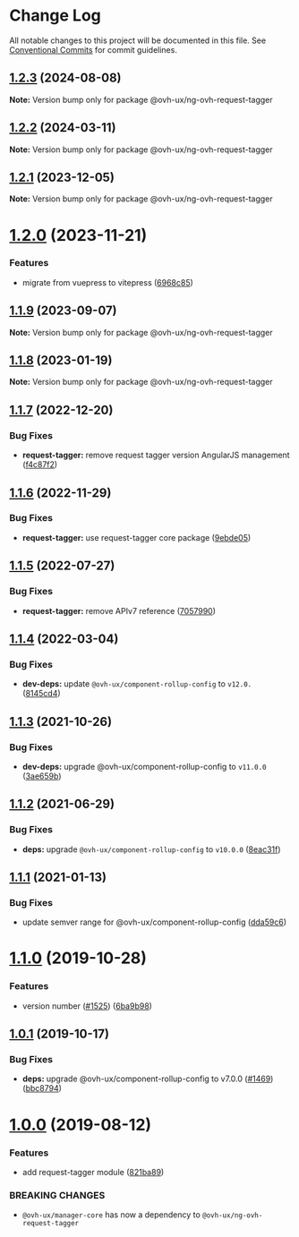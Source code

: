 # Change Log

All notable changes to this project will be documented in this file.
See [Conventional Commits](https://conventionalcommits.org) for commit guidelines.

## [1.2.3](https://github.com/ovh/manager/compare/@ovh-ux/ng-ovh-request-tagger@1.2.2...@ovh-ux/ng-ovh-request-tagger@1.2.3) (2024-08-08)

**Note:** Version bump only for package @ovh-ux/ng-ovh-request-tagger





## [1.2.2](https://github.com/ovh/manager/compare/@ovh-ux/ng-ovh-request-tagger@1.2.1...@ovh-ux/ng-ovh-request-tagger@1.2.2) (2024-03-11)

**Note:** Version bump only for package @ovh-ux/ng-ovh-request-tagger





## [1.2.1](https://github.com/ovh/manager/compare/@ovh-ux/ng-ovh-request-tagger@1.2.0...@ovh-ux/ng-ovh-request-tagger@1.2.1) (2023-12-05)

**Note:** Version bump only for package @ovh-ux/ng-ovh-request-tagger





# [1.2.0](https://github.com/ovh/manager/compare/@ovh-ux/ng-ovh-request-tagger@1.1.9...@ovh-ux/ng-ovh-request-tagger@1.2.0) (2023-11-21)


### Features

* migrate from vuepress to vitepress ([6968c85](https://github.com/ovh/manager/commit/6968c85f00e19c41bc240abb37a50e9dacf9c5e5))





## [1.1.9](https://github.com/ovh/manager/compare/@ovh-ux/ng-ovh-request-tagger@1.1.8...@ovh-ux/ng-ovh-request-tagger@1.1.9) (2023-09-07)

**Note:** Version bump only for package @ovh-ux/ng-ovh-request-tagger





## [1.1.8](https://github.com/ovh/manager/compare/@ovh-ux/ng-ovh-request-tagger@1.1.7...@ovh-ux/ng-ovh-request-tagger@1.1.8) (2023-01-19)

**Note:** Version bump only for package @ovh-ux/ng-ovh-request-tagger





## [1.1.7](https://github.com/ovh/manager/compare/@ovh-ux/ng-ovh-request-tagger@1.1.6...@ovh-ux/ng-ovh-request-tagger@1.1.7) (2022-12-20)


### Bug Fixes

* **request-tagger:** remove request tagger version AngularJS management ([f4c87f2](https://github.com/ovh/manager/commit/f4c87f2e9f7091a7e193cd5b1bf44899d648fcb4))





## [1.1.6](https://github.com/ovh/manager/compare/@ovh-ux/ng-ovh-request-tagger@1.1.5...@ovh-ux/ng-ovh-request-tagger@1.1.6) (2022-11-29)


### Bug Fixes

* **request-tagger:** use request-tagger core package ([9ebde05](https://github.com/ovh/manager/commit/9ebde05c382015b9e836385c35c1df86b1ba3927))





## [1.1.5](https://github.com/ovh/manager/compare/@ovh-ux/ng-ovh-request-tagger@1.1.4...@ovh-ux/ng-ovh-request-tagger@1.1.5) (2022-07-27)


### Bug Fixes

* **request-tagger:** remove APIv7 reference ([7057990](https://github.com/ovh/manager/commit/705799059e782ee8f6aaaf0b15ba3df17bd18bb4))



## [1.1.4](https://github.com/ovh/manager/compare/@ovh-ux/ng-ovh-request-tagger@1.1.3...@ovh-ux/ng-ovh-request-tagger@1.1.4) (2022-03-04)


### Bug Fixes

* **dev-deps:** update `@ovh-ux/component-rollup-config` to `v12.0.` ([8145cd4](https://github.com/ovh/manager/commit/8145cd44a34cec071db4b5267182705625951077))



## [1.1.3](https://github.com/ovh/manager/compare/@ovh-ux/ng-ovh-request-tagger@1.1.2...@ovh-ux/ng-ovh-request-tagger@1.1.3) (2021-10-26)


### Bug Fixes

* **dev-deps:** upgrade @ovh-ux/component-rollup-config to `v11.0.0` ([3ae659b](https://github.com/ovh/manager/commit/3ae659bea59244fd5660375b9dac52055cc374b0))



## [1.1.2](https://github.com/ovh/manager/compare/@ovh-ux/ng-ovh-request-tagger@1.1.1...@ovh-ux/ng-ovh-request-tagger@1.1.2) (2021-06-29)


### Bug Fixes

* **deps:** upgrade `@ovh-ux/component-rollup-config` to `v10.0.0` ([8eac31f](https://github.com/ovh/manager/commit/8eac31f81e46d1570c131cf55788d6435842ab6d))



## [1.1.1](https://github.com/ovh/manager/compare/@ovh-ux/ng-ovh-request-tagger@1.1.0...@ovh-ux/ng-ovh-request-tagger@1.1.1) (2021-01-13)


### Bug Fixes

* update semver range for @ovh-ux/component-rollup-config ([dda59c6](https://github.com/ovh/manager/commit/dda59c6b71cb4ad9ab98f06a0bf995a7eb45a1d9))



# [1.1.0](https://github.com/ovh/manager/compare/@ovh-ux/ng-ovh-request-tagger@1.0.1...@ovh-ux/ng-ovh-request-tagger@1.1.0) (2019-10-28)


### Features

* version number ([#1525](https://github.com/ovh/manager/issues/1525)) ([6ba9b98](https://github.com/ovh/manager/commit/6ba9b980f775a9d79027ce8455b907c9e145f3dc))



## [1.0.1](https://github.com/ovh-ux/manager/compare/@ovh-ux/ng-ovh-request-tagger@1.0.0...@ovh-ux/ng-ovh-request-tagger@1.0.1) (2019-10-17)


### Bug Fixes

* **deps:** upgrade @ovh-ux/component-rollup-config to v7.0.0 ([#1469](https://github.com/ovh-ux/manager/issues/1469)) ([bbc8794](https://github.com/ovh-ux/manager/commit/bbc8794))



# [1.0.0](https://github.com/ovh-ux/manager/compare/@ovh-ux/ng-ovh-request-tagger@0.0.0...@ovh-ux/ng-ovh-request-tagger@1.0.0) (2019-08-12)


### Features

* add request-tagger module ([821ba89](https://github.com/ovh-ux/manager/commit/821ba89))


### BREAKING CHANGES

* `@ovh-ux/manager-core` has now a dependency to
`@ovh-ux/ng-ovh-request-tagger`
